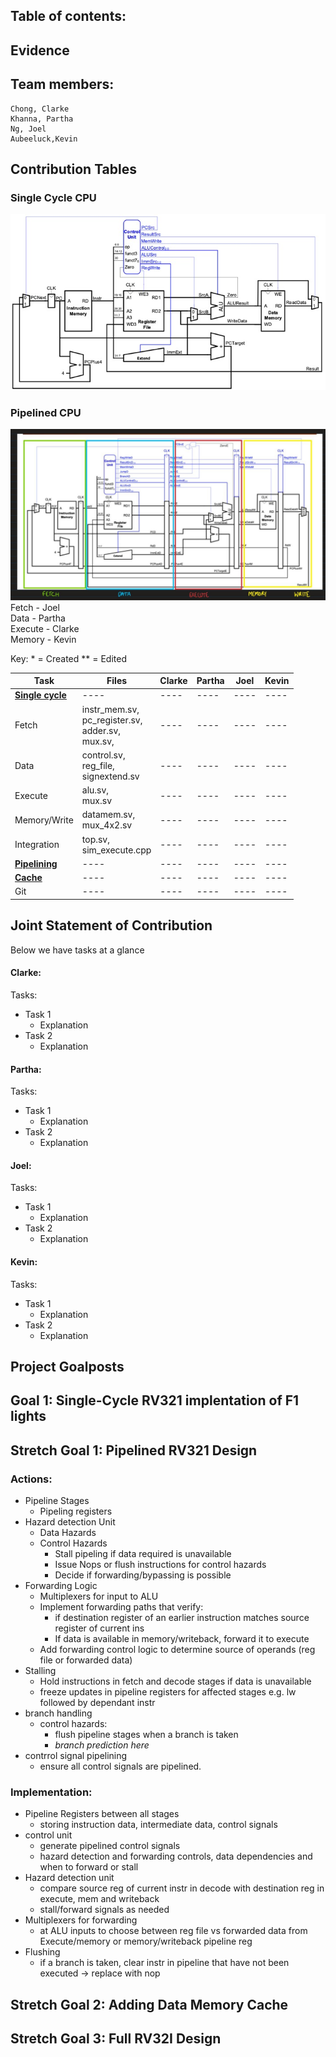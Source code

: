 
## Table of contents:

## Evidence 



## Team members:

```
Chong, Clarke 
Khanna, Partha
Ng, Joel
Aubeeluck,Kevin 
```

## Contribution Tables

### Single Cycle CPU
![RISC-V 32I single cycle CPU implementation](images/single-cycle.jpg)

### Pipelined CPU
![alt text](images/pipelined.png)
Fetch - Joel \
Data - Partha\
Execute - Clarke\
Memory - Kevin

Key: * = Created ** = Edited

| Task | Files| Clarke | Partha | Joel | Kevin |
| ---- | ---- | ---- | ---- | ---- | ---- |
| <u>**Single cycle** | ---- | ---- | ---- | ---- | ---- |
| Fetch | instr_mem.sv,<br>pc_register.sv,<br>adder.sv,<br>mux.sv,<br>  | ---- | ---- | ---- | ---- |
| Data | control.sv,<br>reg_file,<br>signextend.sv | ---- | ---- | ---- | ---- |
| Execute | alu.sv,<br>mux.sv | ---- | ---- | ---- | ---- |
| Memory/Write | datamem.sv,<br>mux_4x2.sv  | ---- | ---- | ---- | ---- |
| Integration | top.sv,<br>sim_execute.cpp | ---- | ---- | ---- | ---- |
| <u>**Pipelining** | ---- | ---- | ---- | ---- | ---- |
| <u>**Cache** | ---- | ---- | ---- | ---- | ---- |
| Git | ---- | ---- | ---- | ---- | ---- |




## Joint Statement of Contribution



Below we have tasks at a glance
#### Clarke: 

Tasks:
- Task 1 
	- Explanation
- Task 2 
	- Explanation

#### Partha: 

Tasks:
- Task 1 
	- Explanation
- Task 2 
	- Explanation

#### Joel: 

Tasks:
- Task 1 
	- Explanation
- Task 2 
	- Explanation

#### Kevin: 

Tasks:
- Task 1 
	- Explanation
- Task 2 
	- Explanation




## Project Goalposts 

## Goal 1: Single-Cycle RV321 implentation of F1 lights 
## Stretch Goal 1: Pipelined RV321 Design

### Actions:
- Pipeline Stages
    - Pipeling registers
- Hazard detection Unit
    - Data Hazards
    - Control Hazards
        - Stall pipeling if data required is unavailable
        - Issue Nops or flush instructions for control hazards
        - Decide if forwarding/bypassing is possible
- Forwarding Logic
    - Multiplexers for input to ALU
    - Implement forwarding paths that verify:
         - if destination register of an earlier instruction matches source register of current ins
         - If data is available in memory/writeback, forward it to execute
    - Add forwarding control logic to determine source of operands (reg file or forwarded data)
- Stalling
    - Hold instructions in fetch and decode stages if data is unavailable
    - freeze updates in pipeline registers for affected stages
    e.g. lw followed by dependant instr
- branch handling
    - control hazards:
        - flush pipeline stages when a branch is taken
        - *branch prediction here*
- contrrol signal pipelining
    - ensure all control signals are pipelined.


### Implementation:
- Pipeline Registers between all stages
    - storing instruction data, intermediate data, control signals
- control unit
    - generate pipelined control signals
    - hazard detection and forwarding controls, data dependencies and when to forward or stall
- Hazard detection unit
    - compare source reg of current instr in decode with destination reg in execute, mem and writeback
    - stall/forward signals as needed
- Multiplexers for forwarding
    - at ALU inputs to choose between reg file vs forwarded data from Execute/memory or memory/writeback pipeline reg
- Flushing
    - if a branch is taken, clear instr in pipeline that have not been executed -> replace with nop

## Stretch Goal 2: Adding Data Memory Cache
## Stretch Goal 3: Full RV32I Design

